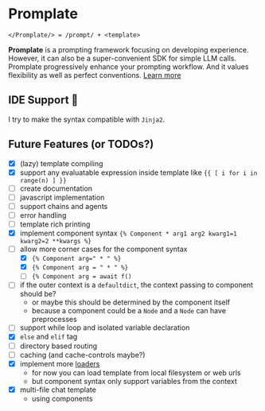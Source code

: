 # Promplate

```text
</Promplate/> = /prompt/ + <template>
```

**Promplate** is a prompting framework focusing on developing experience. However, it can also be a super-convenient SDK for simple LLM calls. Promplate progressively enhance your prompting workflow. And it values flexibility as well as perfect conventions. [Learn more](https://docs.promplate.dev/py)

## IDE Support 🌹

I try to make the syntax compatible with `Jinja2`.

## Future Features (or TODOs?)

- [x] (lazy) template compiling
- [x] support any evaluatable expression inside template like `{{ [ i for i in range(n) ] }}`
- [ ] create documentation
- [ ] javascript implementation
- [ ] support chains and agents
- [ ] error handling
- [ ] template rich printing
- [x] implement component syntax `{% Component * arg1 arg2 kwarg1=1 kwarg2=2 **kwargs %}`
- [ ] allow more corner cases for the component syntax
  - [x] `{% Component arg=" * " %}`
  - [x] `{% Component arg = " * " %}`
  - [ ] `{% Component arg = await f()`
- [ ] if the outer context is a `defaultdict`, the context passing to component should be?
  - or maybe this should be determined by the component itself
  - because a component could be a `Node` and a `Node` can have preprocesses
- [ ] support while loop and isolated variable declaration
- [x] `else` and `elif` tag
- [ ] directory based routing
- [ ] caching (and cache-controls maybe?)
- [x] implement more [loaders](https://jinja.palletsprojects.com/api/#loaders)
  - for now you can load template from local filesystem or web urls
  - but component syntax only support variables from the context
- [x] multi-file chat template
  - using components
